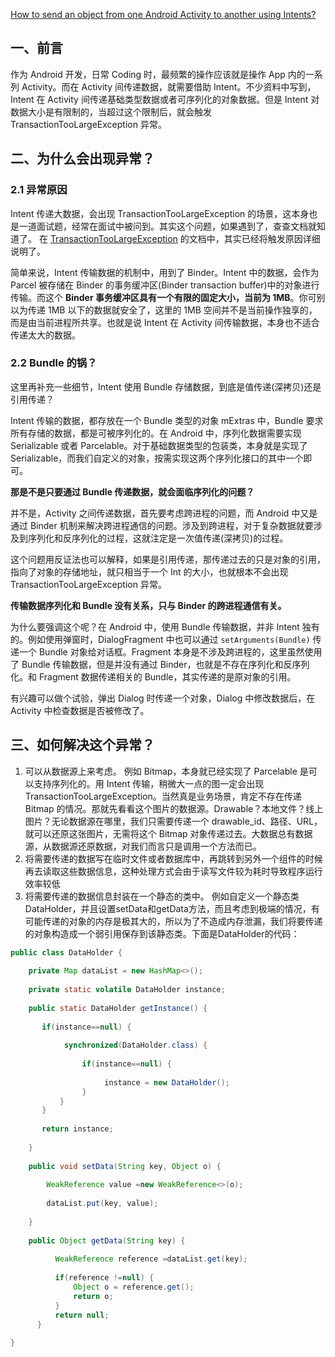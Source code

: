  [How to send an object from one Android Activity to another using Intents?](https://stackoverflow.com/questions/2139134/how-to-send-an-object-from-one-android-activity-to-another-using-intents)
## 一、前言

作为 Android 开发，日常 Coding 时，最频繁的操作应该就是操作 App 内的一系列 Activity。而在 Activity 间传递数据，就需要借助 Intent。不少资料中写到，Intent 在 Activity 间传递基础类型数据或者可序列化的对象数据。但是 Intent 对数据大小是有限制的，当超过这个限制后，就会触发 TransactionTooLargeException 异常。


## 二、为什么会出现异常？

### 2.1 异常原因

Intent 传递大数据，会出现 TransactionTooLargeException 的场景，这本身也是一道面试题，经常在面试中被问到。其实这个问题，如果遇到了，查查文档就知道了。
在 [TransactionTooLargeException](https://developer.android.com/reference/android/os/TransactionTooLargeException.html) 的文档中，其实已经将触发原因详细说明了。

简单来说，Intent 传输数据的机制中，用到了 Binder。Intent 中的数据，会作为 Parcel 被存储在 Binder 的事务缓冲区(Binder transaction buffer)中的对象进行传输。而这个 **Binder 事务缓冲区具有一个有限的固定大小，当前为 1MB**。你可别以为传递 1MB 以下的数据就安全了，这里的 1MB 空间并不是当前操作独享的，而是由当前进程所共享。也就是说 Intent 在 Activity 间传输数据，本身也不适合传递太大的数据。

### 2.2 Bundle 的锅？

这里再补充一些细节，Intent 使用 Bundle 存储数据，到底是值传递(深拷贝)还是引用传递？

Intent 传输的数据，都存放在一个 Bundle 类型的对象 mExtras 中，Bundle 要求所有存储的数据，都是可被序列化的。在 Android 中，序列化数据需要实现 Serializable 或者 Parcelable。对于基础数据类型的包装类，本身就是实现了 Serializable，而我们自定义的对象，按需实现这两个序列化接口的其中一个即可。

**那是不是只要通过 Bundle 传递数据，就会面临序列化的问题？**

并不是，Activity 之间传递数据，首先要考虑跨进程的问题，而 Android 中又是通过 Binder 机制来解决跨进程通信的问题。涉及到跨进程，对于复杂数据就要涉及到序列化和反序列化的过程，这就注定是一次值传递(深拷贝)的过程。

这个问题用反证法也可以解释，如果是引用传递，那传递过去的只是对象的引用，指向了对象的存储地址，就只相当于一个 Int 的大小，也就根本不会出现 TransactionTooLargeException 异常。

**传输数据序列化和 Bundle 没有关系，只与 Binder 的跨进程通信有关。**

为什么要强调这个呢？在 Android 中，使用 Bundle 传输数据，并非 Intent 独有的。例如使用弹窗时，DialogFragment 中也可以通过 `setArguments(Bundle)` 传递一个 Bundle 对象给对话框。Fragment 本身是不涉及跨进程的，这里虽然使用了 Bundle 传输数据，但是并没有通过 Binder，也就是不存在序列化和反序列化。和 Fragment 数据传递相关的 Bundle，其实传递的是原对象的引用。

有兴趣可以做个试验，弹出 Dialog 时传递一个对象，Dialog 中修改数据后，在 Activity 中检查数据是否被修改了。

## 三、如何解决这个异常？
1. 可以从数据源上来考虑。
   例如 Bitmap，本身就已经实现了 Parcelable 是可以支持序列化的。用 Intent 传输，稍微大一点的图一定会出现 TransactionTooLargeException。当然真是业务场景，肯定不存在传递 Bitmap 的情况。那就先看看这个图片的数据源。Drawable？本地文件？线上图片？无论数据源在哪里，我们只需要传递一个 drawable_id、路径、URL，就可以还原这张图片，无需将这个 Bitmap 对象传递过去。大数据总有数据源，从数据源还原数据，对我们而言只是调用一个方法而已。
2. 将需要传递的数据写在临时文件或者数据库中，再跳转到另外一个组件的时候再去读取这些数据信息，这种处理方式会由于读写文件较为耗时导致程序运行效率较低
3. 将需要传递的数据信息封装在一个静态的类中。
   例如自定义一个静态类DataHolder，并且设置setData和getData方法，而且考虑到极端的情况，有可能传递的对象的内存是极其大的，所以为了不造成内存泄漏，我们将要传递的对象构造成一个弱引用保存到该静态类。下面是DataHolder的代码：
   
``` java
public class DataHolder {
 
    private Map dataList = new HashMap<>();
 
    private static volatile DataHolder instance;
 
    public static DataHolder getInstance() {
 
       if(instance==null) {
 
            synchronized(DataHolder.class) {
 
                if(instance==null) {
 
                     instance = new DataHolder();
                }
           }
       }
 
       return instance;
 
    }
 
    public void setData(String key, Object o) {
 
        WeakReference value =new WeakReference<>(o);
 
        dataList.put(key, value);
 
    }
 
    public Object getData(String key) {
 
          WeakReference reference =dataList.get(key);
 
          if(reference !=null) {
              Object o = reference.get();
              return o;
          }
          return null;
      }
 
}
```


